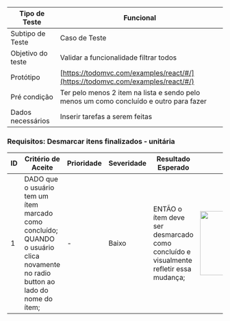 | Tipo de Teste | Funcional |
|---------------|-----------|
| Subtipo de Teste | Caso de Teste |
| Objetivo do teste | Validar a funcionalidade filtrar todos |
| Protótipo | [https://todomvc.com/examples/react/#/](https://todomvc.com/examples/react/#/) |
| Pré condição | Ter pelo menos 2 item na lista e sendo pelo menos um como concluído e outro para fazer |
| Dados necessários | Inserir tarefas a serem feitas |

### Requisitos: Desmarcar itens finalizados - unitária

| ID | Critério de Aceite | Prioridade | Severidade | Resultado Esperado | Resultado Obtido | Defeitos | Status |
|----|---------------------|------------|------------|--------------------|------------------|----------|--------|
| 1  | DADO que o usuário tem um ítem marcado como concluído; <br>QUANDO o usuário clica novamente no radio button ao lado do nome do ítem; | - | Baixo | ENTÃO o ítem deve ser desmarcado como concluído e visualmente refletir essa mudança; | <img src="https://github.com/laismedrado/todomvc/assets/31759644/52bc8e56-2992-4f95-801e-2fed84fb7900" width="350" height="150"  /> | - | 😀 |


